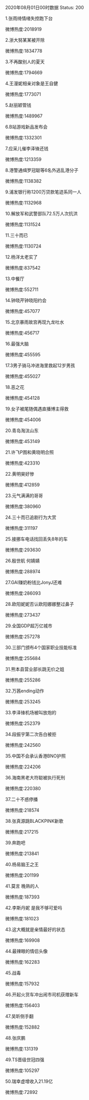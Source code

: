 2020年08月01日00时数据
Status: 200

1.张雨绮情绪失控跑下台

微博热度:2018919

2.浙大努某某被开除

微博热度:1834778

3.不再酸别人的夏天

微博热度:1794669

4.王漫妮相亲对象是王自健

微博热度:1773071

5.赵丽颖管钱

微博热度:1489967

6.B站游戏新品发布会

微博热度:1332301

7.应采儿催李泽锋还钱

微博热度:1213359

8.港警通缉罗冠聪等6名外逃乱港分子

微博热度:1138382

9.浦发银行称1200万贷款笔迹系同一人

微博热度:1132968

10.解放军和武警部队72.5万人次抗洪

微博热度:1131524

11.三十而已

微博热度:1130724

12.杨洋太老实了

微博热度:837542

13.中餐厅

微博热度:552711

14.钟晓芹钟晓阳约会

微博热度:457077

15.北京暴雨故宫再现九龙吐水

微博热度:456717

16.最强大脑

微博热度:455595

17.3男子骑马冲进海里救起12岁男孩

微博热度:455027

18.恶之花

微博热度:454128

19.女子被尾随偶遇直播博主得救

微博热度:454006

20.青岛淘汰山东

微博热度:453149

21.许飞P图和黄晓明合照

微博热度:423310

22.黄明昊好惨

微博热度:412859

23.元气满满的哥哥

微博热度:380960

24.三十而已追剧行为大赏

微博热度:311197

25.接挪车电话找回丢失8年的车

微博热度:293630

26.殷世航 何婧婧

微博热度:288974

27.GAI赚奶粉钱比JonyJ还难

微博热度:286093

28.欧阳妮妮否认欧阳娜娜整过鼻子

微博热度:273437

29.全国GDP超万亿城市

微博热度:257278

30.三部门颁布4个国家职业技能标准

微博热度:255684

31.熊本县营业部长跳无价之姐

微博热度:255286

32.万茜ending动作

微博热度:253245

33.李泽锋机场被叫放炮的

微博热度:252379

34.段振宇第二次告白被拒

微博热度:242560

35.中国不会承认香港BNO护照

微博热度:224206

36.海南黑老大符聪被执行死刑

微博热度:220380

37.二十不惑停播

微博热度:218574

38.张真源跳BLACKPINK新歌

微博热度:217215

39.奔跑吧

微博热度:213841

40.杨易脑王之王

微博热度:201199

41.莫言 晚熟的人

微博热度:187393

42.李斯丹妮 是我不够可爱吗

微博热度:181023

43.这大概就是亲情最好的状态

微博热度:169908

44.最辣眼的情侣头像

微博热度:162283

45.战毒

微博热度:157932

46.开起火货车冲出闹市司机获赠新车

微博热度:156403

47.吴昕侧手翻

微博热度:152882

48.张庆鹏

微博热度:131319

49.TS晋级世冠四强

微博热度:105297

50.瑞幸虚增收入21.19亿

微博热度:72892

